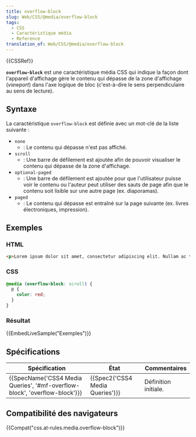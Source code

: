 ```yaml
---
title: overflow-block
slug: Web/CSS/@media/overflow-block
tags:
  - CSS
  - Caractéristique média
  - Reference
translation_of: Web/CSS/@media/overflow-block
---
```

{{CSSRef}}

**`overflow-block`** est une caractéristique média CSS qui indique la façon dont l'appareil d'affichage gère le contenu qui dépasse de la zone d'affichage (_viewport_) dans l'axe logique de bloc (c'est-à-dire le sens perpendiculaire au sens de lecture).

## Syntaxe

La caractéristique `overflow-block` est définie avec un mot-clé de la liste suivante :

- `none`
  - : Le contenu qui dépasse n'est pas affiché.
- `scroll`
  - : Une barre de défilement est ajoutée afin de pouvoir visualiser le contenu qui dépasse de la zone d'affichage.
- `optional-paged`
  - : Une barre de défilement est ajoutée pour que l'utilisateur puisse voir le contenu ou l'auteur peut utiliser des sauts de page afin que le contenu soit lisible sur une autre page (ex. diaporamas).
- `paged`
  - : Le contenu qui dépasse est entraîné sur la page suivante (ex. livres électroniques, impression).

## Exemples

### HTML

```html
<p>Lorem ipsum dolor sit amet, consectetur adipiscing elit. Nullam ac turpis eleifend, fringilla velit ac, aliquam tellus. Vestibulum ante ipsum primis in faucibus orci luctus et ultrices posuere cubilia Curae; Nunc velit erat, tempus id rutrum sed, dapibus ut urna. Integer vehicula nibh a justo imperdiet rutrum. Nam faucibus pretium orci imperdiet sollicitudin. Nunc id facilisis dui. Proin elementum et massa et feugiat. Integer rutrum ullamcorper eleifend. Proin sit amet tincidunt risus. Sed nec augue congue eros accumsan tincidunt sed eget ex.</p>
```

### CSS

```css
@media (overflow-block: scroll) {
  p {
    color: red;
  }
}
```

### Résultat

{{EmbedLiveSample("Exemples")}}

## Spécifications

| Spécification                                                                                        | État                                     | Commentaires         |
| ---------------------------------------------------------------------------------------------------- | ---------------------------------------- | -------------------- |
| {{SpecName('CSS4 Media Queries', '#mf-overflow-block', 'overflow-block')}} | {{Spec2('CSS4 Media Queries')}} | Définition initiale. |

## Compatibilité des navigateurs

{{Compat("css.at-rules.media.overflow-block")}}
